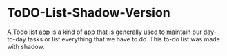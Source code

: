 # ToDO-List-Shadow-Version
A Todo list app is a kind of app that is generally used to maintain our day-to-day tasks or list everything that we have to do. This to-do list was made with shadow. 
